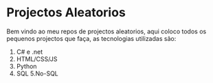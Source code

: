 # Projectos Aleatorios

Bem vindo ao meu repos de projectos aleatorios, aqui coloco todos os pequenos projectos que faça, as tecnologias utilizadas são:
1. C# e .net
2. HTML/CSS/JS
3. Python
4. SQL
5.No-SQL
